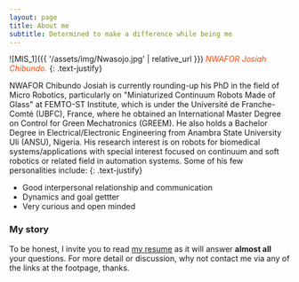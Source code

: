 ```yaml
---
layout: page
title: About me
subtitle: Determined to make a difference while being me 
---
```


![MIS_1]({{ '/assets/img/Nwasojo.jpg' | relative_url }})
*<span style='color: orangered;'>NWAFOR Josiah Chibundo.</span>*
{: .text-justify}

NWAFOR Chibundo Josiah is currently rounding-up his PhD in the field of Micro Robotics, particularly on "Miniaturized Continuum Robots Made of Glass" at FEMTO-ST Institute, which is under the Université de Franche-Comté (UBFC), France, where he obtained an International Master Degree on Control for Green Mechatronics (GREEM). He also holds a Bachelor Degree in Electrical/Electronic Engineering from Anambra State University Uli (ANSU), Nigeria.  His research interest is on robots for biomedical systems/applications with special interest focused on continuum and soft robotics or related field in automation systems. Some of his few personalities include:
{: .text-justify}

- Good interpersonal relationship and communication
- Dynamics and goal gettter
- Very curious and open minded

### My story

To be honest, I invite you to read [my resume](https://nwaforchibundo.github.io/cv/) as it will answer **almost all** your questions. For more detail or discussion, why not contact me via any of the links at the footpage, thanks.

